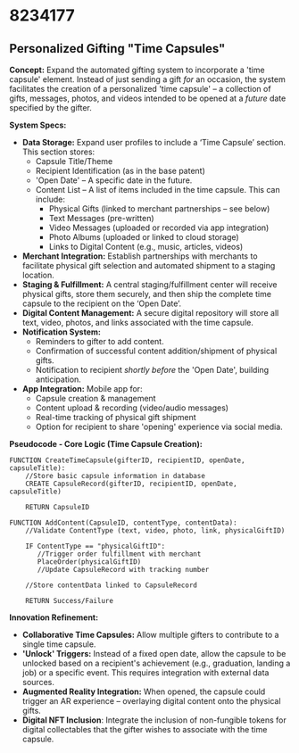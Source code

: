 # 8234177

## Personalized Gifting "Time Capsules"

**Concept:** Expand the automated gifting system to incorporate a 'time capsule' element. Instead of just sending a gift *for* an occasion, the system facilitates the creation of a personalized 'time capsule' – a collection of gifts, messages, photos, and videos intended to be opened at a *future* date specified by the gifter.

**System Specs:**

*   **Data Storage:**  Expand user profiles to include a ‘Time Capsule’ section.  This section stores:
    *   Capsule Title/Theme
    *   Recipient Identification (as in the base patent)
    *   'Open Date' – A specific date in the future.
    *   Content List – A list of items included in the time capsule.  This can include:
        *   Physical Gifts (linked to merchant partnerships – see below)
        *   Text Messages (pre-written)
        *   Video Messages (uploaded or recorded via app integration)
        *   Photo Albums (uploaded or linked to cloud storage)
        *   Links to Digital Content (e.g., music, articles, videos)
*   **Merchant Integration:**  Establish partnerships with merchants to facilitate physical gift selection and automated shipment to a staging location.
*   **Staging & Fulfillment:** A central staging/fulfillment center will receive physical gifts, store them securely, and then ship the complete time capsule to the recipient on the ‘Open Date’.
*   **Digital Content Management:**  A secure digital repository will store all text, video, photos, and links associated with the time capsule.
*   **Notification System:**
    *   Reminders to gifter to add content.
    *   Confirmation of successful content addition/shipment of physical gifts.
    *   Notification to recipient *shortly before* the 'Open Date', building anticipation.
*   **App Integration:** Mobile app for:
    *   Capsule creation & management
    *   Content upload & recording (video/audio messages)
    *   Real-time tracking of physical gift shipment
    *   Option for recipient to share 'opening' experience via social media.

**Pseudocode - Core Logic (Time Capsule Creation):**

```
FUNCTION CreateTimeCapsule(gifterID, recipientID, openDate, capsuleTitle):
    //Store basic capsule information in database
    CREATE CapsuleRecord(gifterID, recipientID, openDate, capsuleTitle)

    RETURN CapsuleID

FUNCTION AddContent(CapsuleID, contentType, contentData):
    //Validate ContentType (text, video, photo, link, physicalGiftID)

    IF ContentType == "physicalGiftID":
       //Trigger order fulfillment with merchant
       PlaceOrder(physicalGiftID)
       //Update CapsuleRecord with tracking number

    //Store contentData linked to CapsuleRecord

    RETURN Success/Failure
```

**Innovation Refinement:**

*   **Collaborative Time Capsules:** Allow multiple gifters to contribute to a single time capsule.
*   **'Unlock' Triggers:**  Instead of a fixed open date, allow the capsule to be unlocked based on a recipient's achievement (e.g., graduation, landing a job) or a specific event.  This requires integration with external data sources.
*   **Augmented Reality Integration:**  When opened, the capsule could trigger an AR experience – overlaying digital content onto the physical gifts.
*    **Digital NFT Inclusion**: Integrate the inclusion of non-fungible tokens for digital collectables that the gifter wishes to associate with the time capsule.